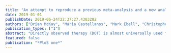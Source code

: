 ```yaml
---
title: "An attempt to reproduce a previous meta-analysis and a new analysis regarding the impact of directly observed therapy on tuberculosis treatment outcomes."
date: 2019-01-01
publishDate: 2019-06-24T22:37:27.430328Z
authors: ["Brian McKay", "Maria Castellanos", "Mark Ebell", "Christopher C. Whalen", "Andreas Handel"]
publication_types: ["1"]
abstract: "Directly observed therapy (DOT) is almost universally used for the treatment of TB. Several meta-analyses using different methods have assessed the effectiveness of DOT compared to self-administered therapy (SAT). The results of these meta-analyses often conflict with some concluding DOT is superior and others that there is little or no difference. Meta-analyses can guide policymaking, but such analyses must be reliable. To assess the validity of a previous meta-analysis, we tried to reproduce it. We encountered problems with the previous analysis that did not allow for a meaningful reproduction. We describe the issues we encountered here. We then performed a new meta-analysis comparing the treatment outcomes of adults given treatment with SAT versus DOT. Outcomes in the new analysis are loss to follow-up, treatment failure, cure, treatment completed, and all-cause mortality. All data, documentation, and code used to generate our results is provided. Our new analysis included four randomized and three observational studies with 1603 and 1626 individuals respectively. The pooled relative risks (RR) are as follows: Lost to follow-up (RR = 1.2, 95% CI 0.9, 1.7), Treatment Failure (RR = 1.1, 95% CI 0.6, 2), Cure (RR = 0.9, 95% CI 0.8, 1.1), Treatment Completion (RR = 1, 95% CI 0.9, 1.1), Mortality (RR = 0.9, 95% CI 0.6, 1.3). Based on data from our new meta-analysis, the magnitude of the difference between DOT and SAT for all reported outcomes is small, and none of the differences are statistically significant."
featured: false
publication: "*PloS one*"
---
```


